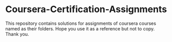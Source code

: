 # Coursera-Certification-Assignments
This repository contains solutions for assignments of coursera courses named as their folders.
Hope you use it as a reference but not to copy.
Thank you.
